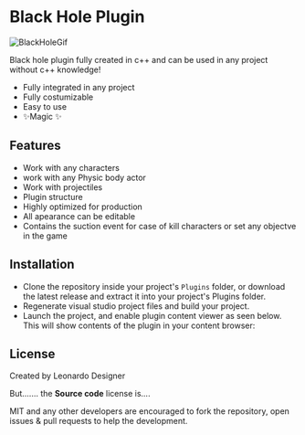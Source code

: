 # Black Hole Plugin


![BlackHoleGif](https://github.com/leonardodesigner/BlackHole/tree/master/Resources/BlackHoleGif.gif)

Black hole plugin fully created in c++ and can be used in any project without c++ knowledge!

- Fully integrated in any project
- Fully costumizable
- Easy to use
- ✨Magic ✨

## Features

- Work with any characters
- work with any Physic body actor
- Work with projectiles
- Plugin structure
- Highly optimized for production
- All apearance can be editable
- Contains the suction event for case of kill characters or set any objectve in the game


## Installation


* Clone the repository inside your project's `Plugins` folder, or download the latest release and extract it into your project's Plugins folder.
* Regenerate visual studio project files and build your project.
* Launch the project, and enable plugin content viewer as seen below. This will show contents of the plugin in your content browser:



## License

Created by Leonardo Designer

But....... the **Source code** license is....

MIT and any other developers are encouraged to fork the repository, open issues & pull requests to help the development.





